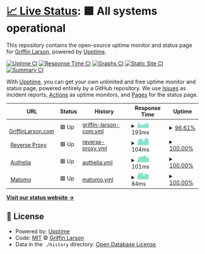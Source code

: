 # [📈 Live Status](https://status.hotdish5.com): <!--live status--> **🟩 All systems operational**

This repository contains the open-source uptime monitor and status page for [Griffin Larson](https://griffinlarson.com), powered by [Upptime](https://github.com/upptime/upptime).

[![Uptime CI](https://github.com/griffin-larson/server-uptime/workflows/Uptime%20CI/badge.svg)](https://github.com/griffin-larson/server-uptime/actions?query=workflow%3A%22Uptime+CI%22)
[![Response Time CI](https://github.com/griffin-larson/server-uptime/workflows/Response%20Time%20CI/badge.svg)](https://github.com/griffin-larson/server-uptime/actions?query=workflow%3A%22Response+Time+CI%22)
[![Graphs CI](https://github.com/griffin-larson/server-uptime/workflows/Graphs%20CI/badge.svg)](https://github.com/griffin-larson/server-uptime/actions?query=workflow%3A%22Graphs+CI%22)
[![Static Site CI](https://github.com/griffin-larson/server-uptime/workflows/Static%20Site%20CI/badge.svg)](https://github.com/griffin-larson/server-uptime/actions?query=workflow%3A%22Static+Site+CI%22)
[![Summary CI](https://github.com/griffin-larson/server-uptime/workflows/Summary%20CI/badge.svg)](https://github.com/griffin-larson/server-uptime/actions?query=workflow%3A%22Summary+CI%22)

With [Upptime](https://upptime.js.org), you can get your own unlimited and free uptime monitor and status page, powered entirely by a GitHub repository. We use [Issues](https://github.com/griffin-larson/server-uptime/issues) as incident reports, [Actions](https://github.com/griffin-larson/server-uptime/actions) as uptime monitors, and [Pages](https://status.hotdish5.com) for the status page.

<!--start: status pages-->
<!-- This summary is generated by Upptime (https://github.com/upptime/upptime) -->
<!-- Do not edit this manually, your changes will be overwritten -->
<!-- prettier-ignore -->
| URL | Status | History | Response Time | Uptime |
| --- | ------ | ------- | ------------- | ------ |
| <img alt="" src="https://favicons.githubusercontent.com/griffinlarson.com" height="13"> [GriffinLarson.com](https://griffinlarson.com) | 🟩 Up | [griffin-larson-com.yml](https://github.com/griffin-larson/server-uptime/commits/HEAD/history/griffin-larson-com.yml) | <details><summary><img alt="Response time graph" src="./graphs/griffin-larson-com/response-time-week.png" height="20"> 193ms</summary><br><a href="https://status.hotdish5.com/history/griffin-larson-com"><img alt="Response time 423" src="https://img.shields.io/endpoint?url=https%3A%2F%2Fraw.githubusercontent.com%2Fgriffin-larson%2Fserver-uptime%2FHEAD%2Fapi%2Fgriffin-larson-com%2Fresponse-time.json"></a><br><a href="https://status.hotdish5.com/history/griffin-larson-com"><img alt="24-hour response time 216" src="https://img.shields.io/endpoint?url=https%3A%2F%2Fraw.githubusercontent.com%2Fgriffin-larson%2Fserver-uptime%2FHEAD%2Fapi%2Fgriffin-larson-com%2Fresponse-time-day.json"></a><br><a href="https://status.hotdish5.com/history/griffin-larson-com"><img alt="7-day response time 193" src="https://img.shields.io/endpoint?url=https%3A%2F%2Fraw.githubusercontent.com%2Fgriffin-larson%2Fserver-uptime%2FHEAD%2Fapi%2Fgriffin-larson-com%2Fresponse-time-week.json"></a><br><a href="https://status.hotdish5.com/history/griffin-larson-com"><img alt="30-day response time 293" src="https://img.shields.io/endpoint?url=https%3A%2F%2Fraw.githubusercontent.com%2Fgriffin-larson%2Fserver-uptime%2FHEAD%2Fapi%2Fgriffin-larson-com%2Fresponse-time-month.json"></a><br><a href="https://status.hotdish5.com/history/griffin-larson-com"><img alt="1-year response time 423" src="https://img.shields.io/endpoint?url=https%3A%2F%2Fraw.githubusercontent.com%2Fgriffin-larson%2Fserver-uptime%2FHEAD%2Fapi%2Fgriffin-larson-com%2Fresponse-time-year.json"></a></details> | <details><summary><a href="https://status.hotdish5.com/history/griffin-larson-com">96.61%</a></summary><a href="https://status.hotdish5.com/history/griffin-larson-com"><img alt="All-time uptime 96.03%" src="https://img.shields.io/endpoint?url=https%3A%2F%2Fraw.githubusercontent.com%2Fgriffin-larson%2Fserver-uptime%2FHEAD%2Fapi%2Fgriffin-larson-com%2Fuptime.json"></a><br><a href="https://status.hotdish5.com/history/griffin-larson-com"><img alt="24-hour uptime 84.27%" src="https://img.shields.io/endpoint?url=https%3A%2F%2Fraw.githubusercontent.com%2Fgriffin-larson%2Fserver-uptime%2FHEAD%2Fapi%2Fgriffin-larson-com%2Fuptime-day.json"></a><br><a href="https://status.hotdish5.com/history/griffin-larson-com"><img alt="7-day uptime 96.61%" src="https://img.shields.io/endpoint?url=https%3A%2F%2Fraw.githubusercontent.com%2Fgriffin-larson%2Fserver-uptime%2FHEAD%2Fapi%2Fgriffin-larson-com%2Fuptime-week.json"></a><br><a href="https://status.hotdish5.com/history/griffin-larson-com"><img alt="30-day uptime 90.02%" src="https://img.shields.io/endpoint?url=https%3A%2F%2Fraw.githubusercontent.com%2Fgriffin-larson%2Fserver-uptime%2FHEAD%2Fapi%2Fgriffin-larson-com%2Fuptime-month.json"></a><br><a href="https://status.hotdish5.com/history/griffin-larson-com"><img alt="1-year uptime 96.03%" src="https://img.shields.io/endpoint?url=https%3A%2F%2Fraw.githubusercontent.com%2Fgriffin-larson%2Fserver-uptime%2FHEAD%2Fapi%2Fgriffin-larson-com%2Fuptime-year.json"></a></details>
| <img alt="" src="https://favicons.githubusercontent.com/proxy.hotdish5.com" height="13"> [Reverse Proxy](https://proxy.hotdish5.com) | 🟩 Up | [reverse-proxy.yml](https://github.com/griffin-larson/server-uptime/commits/HEAD/history/reverse-proxy.yml) | <details><summary><img alt="Response time graph" src="./graphs/reverse-proxy/response-time-week.png" height="20"> 104ms</summary><br><a href="https://status.hotdish5.com/history/reverse-proxy"><img alt="Response time 102" src="https://img.shields.io/endpoint?url=https%3A%2F%2Fraw.githubusercontent.com%2Fgriffin-larson%2Fserver-uptime%2FHEAD%2Fapi%2Freverse-proxy%2Fresponse-time.json"></a><br><a href="https://status.hotdish5.com/history/reverse-proxy"><img alt="24-hour response time 102" src="https://img.shields.io/endpoint?url=https%3A%2F%2Fraw.githubusercontent.com%2Fgriffin-larson%2Fserver-uptime%2FHEAD%2Fapi%2Freverse-proxy%2Fresponse-time-day.json"></a><br><a href="https://status.hotdish5.com/history/reverse-proxy"><img alt="7-day response time 104" src="https://img.shields.io/endpoint?url=https%3A%2F%2Fraw.githubusercontent.com%2Fgriffin-larson%2Fserver-uptime%2FHEAD%2Fapi%2Freverse-proxy%2Fresponse-time-week.json"></a><br><a href="https://status.hotdish5.com/history/reverse-proxy"><img alt="30-day response time 111" src="https://img.shields.io/endpoint?url=https%3A%2F%2Fraw.githubusercontent.com%2Fgriffin-larson%2Fserver-uptime%2FHEAD%2Fapi%2Freverse-proxy%2Fresponse-time-month.json"></a><br><a href="https://status.hotdish5.com/history/reverse-proxy"><img alt="1-year response time 102" src="https://img.shields.io/endpoint?url=https%3A%2F%2Fraw.githubusercontent.com%2Fgriffin-larson%2Fserver-uptime%2FHEAD%2Fapi%2Freverse-proxy%2Fresponse-time-year.json"></a></details> | <details><summary><a href="https://status.hotdish5.com/history/reverse-proxy">100.00%</a></summary><a href="https://status.hotdish5.com/history/reverse-proxy"><img alt="All-time uptime 100.00%" src="https://img.shields.io/endpoint?url=https%3A%2F%2Fraw.githubusercontent.com%2Fgriffin-larson%2Fserver-uptime%2FHEAD%2Fapi%2Freverse-proxy%2Fuptime.json"></a><br><a href="https://status.hotdish5.com/history/reverse-proxy"><img alt="24-hour uptime 100.00%" src="https://img.shields.io/endpoint?url=https%3A%2F%2Fraw.githubusercontent.com%2Fgriffin-larson%2Fserver-uptime%2FHEAD%2Fapi%2Freverse-proxy%2Fuptime-day.json"></a><br><a href="https://status.hotdish5.com/history/reverse-proxy"><img alt="7-day uptime 100.00%" src="https://img.shields.io/endpoint?url=https%3A%2F%2Fraw.githubusercontent.com%2Fgriffin-larson%2Fserver-uptime%2FHEAD%2Fapi%2Freverse-proxy%2Fuptime-week.json"></a><br><a href="https://status.hotdish5.com/history/reverse-proxy"><img alt="30-day uptime 100.00%" src="https://img.shields.io/endpoint?url=https%3A%2F%2Fraw.githubusercontent.com%2Fgriffin-larson%2Fserver-uptime%2FHEAD%2Fapi%2Freverse-proxy%2Fuptime-month.json"></a><br><a href="https://status.hotdish5.com/history/reverse-proxy"><img alt="1-year uptime 100.00%" src="https://img.shields.io/endpoint?url=https%3A%2F%2Fraw.githubusercontent.com%2Fgriffin-larson%2Fserver-uptime%2FHEAD%2Fapi%2Freverse-proxy%2Fuptime-year.json"></a></details>
| <img alt="" src="https://favicons.githubusercontent.com/auth.hotdish5.com" height="13"> [Authelia](https://auth.hotdish5.com) | 🟩 Up | [authelia.yml](https://github.com/griffin-larson/server-uptime/commits/HEAD/history/authelia.yml) | <details><summary><img alt="Response time graph" src="./graphs/authelia/response-time-week.png" height="20"> 101ms</summary><br><a href="https://status.hotdish5.com/history/authelia"><img alt="Response time 100" src="https://img.shields.io/endpoint?url=https%3A%2F%2Fraw.githubusercontent.com%2Fgriffin-larson%2Fserver-uptime%2FHEAD%2Fapi%2Fauthelia%2Fresponse-time.json"></a><br><a href="https://status.hotdish5.com/history/authelia"><img alt="24-hour response time 109" src="https://img.shields.io/endpoint?url=https%3A%2F%2Fraw.githubusercontent.com%2Fgriffin-larson%2Fserver-uptime%2FHEAD%2Fapi%2Fauthelia%2Fresponse-time-day.json"></a><br><a href="https://status.hotdish5.com/history/authelia"><img alt="7-day response time 101" src="https://img.shields.io/endpoint?url=https%3A%2F%2Fraw.githubusercontent.com%2Fgriffin-larson%2Fserver-uptime%2FHEAD%2Fapi%2Fauthelia%2Fresponse-time-week.json"></a><br><a href="https://status.hotdish5.com/history/authelia"><img alt="30-day response time 105" src="https://img.shields.io/endpoint?url=https%3A%2F%2Fraw.githubusercontent.com%2Fgriffin-larson%2Fserver-uptime%2FHEAD%2Fapi%2Fauthelia%2Fresponse-time-month.json"></a><br><a href="https://status.hotdish5.com/history/authelia"><img alt="1-year response time 100" src="https://img.shields.io/endpoint?url=https%3A%2F%2Fraw.githubusercontent.com%2Fgriffin-larson%2Fserver-uptime%2FHEAD%2Fapi%2Fauthelia%2Fresponse-time-year.json"></a></details> | <details><summary><a href="https://status.hotdish5.com/history/authelia">100.00%</a></summary><a href="https://status.hotdish5.com/history/authelia"><img alt="All-time uptime 100.00%" src="https://img.shields.io/endpoint?url=https%3A%2F%2Fraw.githubusercontent.com%2Fgriffin-larson%2Fserver-uptime%2FHEAD%2Fapi%2Fauthelia%2Fuptime.json"></a><br><a href="https://status.hotdish5.com/history/authelia"><img alt="24-hour uptime 100.00%" src="https://img.shields.io/endpoint?url=https%3A%2F%2Fraw.githubusercontent.com%2Fgriffin-larson%2Fserver-uptime%2FHEAD%2Fapi%2Fauthelia%2Fuptime-day.json"></a><br><a href="https://status.hotdish5.com/history/authelia"><img alt="7-day uptime 100.00%" src="https://img.shields.io/endpoint?url=https%3A%2F%2Fraw.githubusercontent.com%2Fgriffin-larson%2Fserver-uptime%2FHEAD%2Fapi%2Fauthelia%2Fuptime-week.json"></a><br><a href="https://status.hotdish5.com/history/authelia"><img alt="30-day uptime 100.00%" src="https://img.shields.io/endpoint?url=https%3A%2F%2Fraw.githubusercontent.com%2Fgriffin-larson%2Fserver-uptime%2FHEAD%2Fapi%2Fauthelia%2Fuptime-month.json"></a><br><a href="https://status.hotdish5.com/history/authelia"><img alt="1-year uptime 100.00%" src="https://img.shields.io/endpoint?url=https%3A%2F%2Fraw.githubusercontent.com%2Fgriffin-larson%2Fserver-uptime%2FHEAD%2Fapi%2Fauthelia%2Fuptime-year.json"></a></details>
| <img alt="" src="https://favicons.githubusercontent.com/analytics.hotdish5.com" height="13"> [Matomo](https://analytics.hotdish5.com) | 🟩 Up | [matomo.yml](https://github.com/griffin-larson/server-uptime/commits/HEAD/history/matomo.yml) | <details><summary><img alt="Response time graph" src="./graphs/matomo/response-time-week.png" height="20"> 84ms</summary><br><a href="https://status.hotdish5.com/history/matomo"><img alt="Response time 94" src="https://img.shields.io/endpoint?url=https%3A%2F%2Fraw.githubusercontent.com%2Fgriffin-larson%2Fserver-uptime%2FHEAD%2Fapi%2Fmatomo%2Fresponse-time.json"></a><br><a href="https://status.hotdish5.com/history/matomo"><img alt="24-hour response time 82" src="https://img.shields.io/endpoint?url=https%3A%2F%2Fraw.githubusercontent.com%2Fgriffin-larson%2Fserver-uptime%2FHEAD%2Fapi%2Fmatomo%2Fresponse-time-day.json"></a><br><a href="https://status.hotdish5.com/history/matomo"><img alt="7-day response time 84" src="https://img.shields.io/endpoint?url=https%3A%2F%2Fraw.githubusercontent.com%2Fgriffin-larson%2Fserver-uptime%2FHEAD%2Fapi%2Fmatomo%2Fresponse-time-week.json"></a><br><a href="https://status.hotdish5.com/history/matomo"><img alt="30-day response time 91" src="https://img.shields.io/endpoint?url=https%3A%2F%2Fraw.githubusercontent.com%2Fgriffin-larson%2Fserver-uptime%2FHEAD%2Fapi%2Fmatomo%2Fresponse-time-month.json"></a><br><a href="https://status.hotdish5.com/history/matomo"><img alt="1-year response time 94" src="https://img.shields.io/endpoint?url=https%3A%2F%2Fraw.githubusercontent.com%2Fgriffin-larson%2Fserver-uptime%2FHEAD%2Fapi%2Fmatomo%2Fresponse-time-year.json"></a></details> | <details><summary><a href="https://status.hotdish5.com/history/matomo">100.00%</a></summary><a href="https://status.hotdish5.com/history/matomo"><img alt="All-time uptime 100.00%" src="https://img.shields.io/endpoint?url=https%3A%2F%2Fraw.githubusercontent.com%2Fgriffin-larson%2Fserver-uptime%2FHEAD%2Fapi%2Fmatomo%2Fuptime.json"></a><br><a href="https://status.hotdish5.com/history/matomo"><img alt="24-hour uptime 100.00%" src="https://img.shields.io/endpoint?url=https%3A%2F%2Fraw.githubusercontent.com%2Fgriffin-larson%2Fserver-uptime%2FHEAD%2Fapi%2Fmatomo%2Fuptime-day.json"></a><br><a href="https://status.hotdish5.com/history/matomo"><img alt="7-day uptime 100.00%" src="https://img.shields.io/endpoint?url=https%3A%2F%2Fraw.githubusercontent.com%2Fgriffin-larson%2Fserver-uptime%2FHEAD%2Fapi%2Fmatomo%2Fuptime-week.json"></a><br><a href="https://status.hotdish5.com/history/matomo"><img alt="30-day uptime 100.00%" src="https://img.shields.io/endpoint?url=https%3A%2F%2Fraw.githubusercontent.com%2Fgriffin-larson%2Fserver-uptime%2FHEAD%2Fapi%2Fmatomo%2Fuptime-month.json"></a><br><a href="https://status.hotdish5.com/history/matomo"><img alt="1-year uptime 100.00%" src="https://img.shields.io/endpoint?url=https%3A%2F%2Fraw.githubusercontent.com%2Fgriffin-larson%2Fserver-uptime%2FHEAD%2Fapi%2Fmatomo%2Fuptime-year.json"></a></details>

<!--end: status pages-->

[**Visit our status website →**](https://status.hotdish5.com)

## 📄 License

- Powered by: [Upptime](https://github.com/upptime/upptime)
- Code: [MIT](./LICENSE) © [Griffin Larson](https://griffinlarson.com)
- Data in the `./history` directory: [Open Database License](https://opendatacommons.org/licenses/odbl/1-0/)
